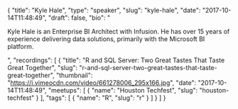 {
  "title": "Kyle Hale",
  "type": "speaker",
  "slug": "kyle-hale",
  "date": "2017-10-14T11:48:49",
  "draft": false,
  "bio": "<p>Kyle Hale is an Enterprise BI Architect with Infusion. He has over 15 years of experience delivering data solutions, primarily with the Microsoft BI platform.</p>",
  "recordings": [
    {
      "title": "R and SQL Server: Two Great Tastes That Taste Great Together",
      "slug": "r-and-sql-server-two-great-tastes-that-taste-great-together",
      "thumbnail": "https://i.vimeocdn.com/video/661278006_295x166.jpg",
      "date": "2017-10-14T11:48:49",
      "meetups": [
        {
          "name": "Houston Techfest",
          "slug": "houston-techfest"
        }
      ],
      "tags": [
        {
          "name": "R",
          "slug": "r"
        }
      ]
    }
  ]
}